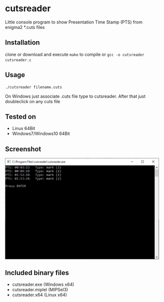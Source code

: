 # cutsreader

Little console program to show Presentation Time Stamp (PTS) from enigma2 *.cuts files

## Installation

clone or download and execute `make` to compile 
or `gcc -o cutsreader cutsreader.c`

## Usage

`./cutsreader filename.cuts`

On Windows just associate .cuts file type to cutsreader. After that just doubleclick on any cuts file

## Tested on
- Linux 64Bit 
- Windows7/Windows10 64Bit

## Screenshot 
![alt tag](./screenshot.jpg)

## Included binary files
* cutsreader.exe (Windows x64)
* cutsreader.miplel (MIPSel3)
* cutsreader.x64 (Linux x64)
